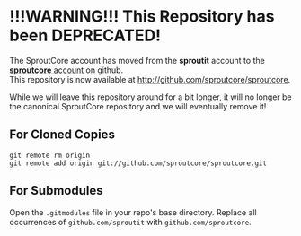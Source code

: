 !!!WARNING!!! This Repository has been DEPRECATED!
==================================================

The SproutCore account has moved from the **sproutit** account to the [**sproutcore** account](http://github.com/sproutcore) on github.  
This repository is now available at <http://github.com/sproutcore/sproutcore>.

While we will leave this repository around for a bit longer, it will no longer be the canonical SproutCore
repository and we will eventually remove it!

For Cloned Copies
-----------------

    git remote rm origin
    git remote add origin git://github.com/sproutcore/sproutcore.git

For Submodules
--------------

Open the `.gitmodules` file in your repo's base directory.
Replace all occurrences of `github.com/sproutit` with `github.com/sproutcore`.

